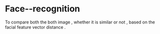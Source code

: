 # Face--recognition
To compare both the both image , whether it is similar or not , based on the facial feature vector distance .
